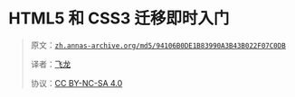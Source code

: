 # HTML5 和 CSS3 迁移即时入门

> 原文：[`zh.annas-archive.org/md5/94106B0DE1B83990A3B43B022F07C0DB`](https://zh.annas-archive.org/md5/94106B0DE1B83990A3B43B022F07C0DB)
> 
> 译者：[飞龙](https://github.com/wizardforcel)
> 
> 协议：[CC BY-NC-SA 4.0](http://creativecommons.org/licenses/by-nc-sa/4.0/)
